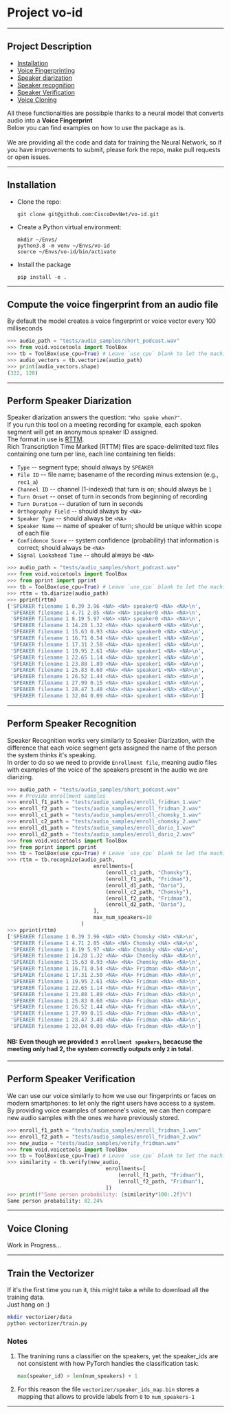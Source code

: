 # Project vo-id
-----

## Project Description
* [Installation](#installation)
* [Voice Fingerprinting](#compute-the-voice-fingerprint-from-an-audio-file)
* [Speaker diarization](#perform-speaker-diarization)
* [Speaker recognition](#perform-speaker-recognition)
* [Speaker Verification](#perform-speaker-verification) 
* [Voice Cloning](#voice-cloning)

All these functionalities are possibple thanks to a neural model that converts audio into a **Voice Fingerprint** <br>
Below you can find examples on how to use the package as is. <br><br>
We are providing all the code and data for training the Neural Network, so if you have improvements to submit, please fork the repo, make pull requests or open issues.

------

## Installation 

* Clone the repo:
    ```
    git clone git@github.com:CiscoDevNet/vo-id.git
    ```
* Create a Python virtual environment:
    ```
    mkdir ~/Envs/
    python3.8 -m venv ~/Envs/vo-id
    source ~/Envs/vo-id/bin/activate
    ```
* Install the package
    ```
    pip install -e .
    ```

------------

## Compute the voice fingerprint from an audio file
By default the model creates a voice fingerprint or voice vector every 100 milliseconds
```python
>>> audio_path = "tests/audio_samples/short_podcast.wav"
>>> from void.voicetools import ToolBox
>>> tb = ToolBox(use_cpu=True) # Leave `use_cpu` blank to let the machine use the GPU if available  
>>> audio_vectors = tb.vectorize(audio_path)
>>> print(audio_vectors.shape)
(322, 128)
```

------

## Perform Speaker Diarization
Speaker diarization answers the question: ``"Who spoke when?"``. <br>
If you run this tool on a meeting recording for example, each spoken segment will get an anonymous speaker ID assigned. <br>
The format in use is [RTTM](https://github.com/nryant/dscore#rttm). <br>
Rich Transcription Time Marked (RTTM) files are space-delimited text files containing one turn per line, each line containing ten fields:

- ``Type``  --  segment type; should always by ``SPEAKER``
- ``File ID``  --  file name; basename of the recording minus extension (e.g.,
  ``rec1_a``)
- ``Channel ID``  --  channel (1-indexed) that turn is on; should always be
  ``1``
- ``Turn Onset``  --  onset of turn in seconds from beginning of recording
- ``Turn Duration``  -- duration of turn in seconds
- ``Orthography Field`` --  should always by ``<NA>``
- ``Speaker Type``  --  should always be ``<NA>``
- ``Speaker Name``  --  name of speaker of turn; should be unique within scope
  of each file
- ``Confidence Score``  --  system confidence (probability) that information
  is correct; should always be ``<NA>``
- ``Signal Lookahead Time``  --  should always be ``<NA>``

```python
>>> audio_path = "tests/audio_samples/short_podcast.wav"
>>> from void.voicetools import ToolBox
>>> from pprint import pprint
>>> tb = ToolBox(use_cpu=True) # Leave `use_cpu` blank to let the machine use the GPU if available  
>>> rttm = tb.diarize(audio_path)
>>> pprint(rttm)
['SPEAKER filename 1 0.39 3.96 <NA> <NA> speaker0 <NA> <NA>\n',
 'SPEAKER filename 1 4.71 2.85 <NA> <NA> speaker0 <NA> <NA>\n',
 'SPEAKER filename 1 8.19 5.97 <NA> <NA> speaker0 <NA> <NA>\n',
 'SPEAKER filename 1 14.28 1.32 <NA> <NA> speaker0 <NA> <NA>\n',
 'SPEAKER filename 1 15.63 0.93 <NA> <NA> speaker0 <NA> <NA>\n',
 'SPEAKER filename 1 16.71 0.54 <NA> <NA> speaker1 <NA> <NA>\n',
 'SPEAKER filename 1 17.31 2.58 <NA> <NA> speaker1 <NA> <NA>\n',
 'SPEAKER filename 1 19.95 2.61 <NA> <NA> speaker1 <NA> <NA>\n',
 'SPEAKER filename 1 22.65 1.14 <NA> <NA> speaker1 <NA> <NA>\n',
 'SPEAKER filename 1 23.88 1.89 <NA> <NA> speaker1 <NA> <NA>\n',
 'SPEAKER filename 1 25.83 0.60 <NA> <NA> speaker1 <NA> <NA>\n',
 'SPEAKER filename 1 26.52 1.44 <NA> <NA> speaker1 <NA> <NA>\n',
 'SPEAKER filename 1 27.99 0.15 <NA> <NA> speaker1 <NA> <NA>\n',
 'SPEAKER filename 1 28.47 3.48 <NA> <NA> speaker1 <NA> <NA>\n',
 'SPEAKER filename 1 32.04 0.09 <NA> <NA> speaker1 <NA> <NA>\n']
```

-----

## Perform Speaker Recognition
Speaker Recognition works very similarly to Speaker Diarization, with the difference that each voice segment gets assigned the name of the person the system thinks it's speaking. <br>
In order to do so we need to provide ``Enrollment file``, meaning audio files with examples of the voice of the speakers present in the audio we are diarizing.

```python
>>> audio_path = "tests/audio_samples/short_podcast.wav"
>>> # Provide enrollment samples
>>> enroll_f1_path = "tests/audio_samples/enroll_fridman_1.wav"
>>> enroll_f2_path = "tests/audio_samples/enroll_fridman_2.wav"
>>> enroll_c1_path = "tests/audio_samples/enroll_chomsky_1.wav"
>>> enroll_c2_path = "tests/audio_samples/enroll_chomsky_2.wav"
>>> enroll_d1_path = "tests/audio_samples/enroll_dario_1.wav"
>>> enroll_d2_path = "tests/audio_samples/enroll_dario_2.wav"
>>> from void.voicetools import ToolBox
>>> from pprint import pprint
>>> tb = ToolBox(use_cpu=True) # Leave `use_cpu` blank to let the machine use the GPU if available  
>>> rttm = tb.recognize(audio_path, 
                            enrollments=[
                                (enroll_c1_path, "Chomsky"), 
                                (enroll_f1_path, "Fridman"), 
                                (enroll_d1_path, "Dario"), 
                                (enroll_c2_path, "Chomsky"), 
                                (enroll_f2_path, "Fridman"), 
                                (enroll_d2_path, "Dario"),
                            ],
                            max_num_speakers=10
                        )
>>> pprint(rttm)
['SPEAKER filename 1 0.39 3.96 <NA> <NA> Chomsky <NA> <NA>\n',
 'SPEAKER filename 1 4.71 2.85 <NA> <NA> Chomsky <NA> <NA>\n',
 'SPEAKER filename 1 8.19 5.97 <NA> <NA> Chomsky <NA> <NA>\n',
 'SPEAKER filename 1 14.28 1.32 <NA> <NA> Chomsky <NA> <NA>\n',
 'SPEAKER filename 1 15.63 0.93 <NA> <NA> Chomsky <NA> <NA>\n',
 'SPEAKER filename 1 16.71 0.54 <NA> <NA> Fridman <NA> <NA>\n',
 'SPEAKER filename 1 17.31 2.58 <NA> <NA> Fridman <NA> <NA>\n',
 'SPEAKER filename 1 19.95 2.61 <NA> <NA> Fridman <NA> <NA>\n',
 'SPEAKER filename 1 22.65 1.14 <NA> <NA> Fridman <NA> <NA>\n',
 'SPEAKER filename 1 23.88 1.89 <NA> <NA> Fridman <NA> <NA>\n',
 'SPEAKER filename 1 25.83 0.60 <NA> <NA> Fridman <NA> <NA>\n',
 'SPEAKER filename 1 26.52 1.44 <NA> <NA> Fridman <NA> <NA>\n',
 'SPEAKER filename 1 27.99 0.15 <NA> <NA> Fridman <NA> <NA>\n',
 'SPEAKER filename 1 28.47 3.48 <NA> <NA> Fridman <NA> <NA>\n',
 'SPEAKER filename 1 32.04 0.09 <NA> <NA> Fridman <NA> <NA>\n']
```

#### NB: Even though we provided `3 enrollment speakers`, becacuse the meeting only had 2, the system correctly outputs only `2` in total.
---

## Perform Speaker Verification
We can use our voice similarly to how we use our fingerprints or faces on modern smartphones: to let only the right users have access to a system. <br>
By providing voice examples of someone's voice, we can then compare new audio samples with the ones we have previously stored.

```python
>>> enroll_f1_path = "tests/audio_samples/enroll_fridman_1.wav"
>>> enroll_f2_path = "tests/audio_samples/enroll_fridman_2.wav"
>>> new_audio = "tests/audio_samples/verify_fridman.wav"
>>> from void.voicetools import ToolBox
>>> tb = ToolBox(use_cpu=True) # Leave `use_cpu` blank to let the machine use the GPU if available  
>>> similarity = tb.verify(new_audio, 
                                enrollments=[
                                    (enroll_f1_path, "Fridman"),
                                    (enroll_f2_path, "Fridman"),
                                ])
>>> print(f"Same person probability: {similarity*100:.2f}%")
Same person probability: 82.24%
```

--------

## Voice Cloning
Work in Progress...

--------

## Train the Vectorizer
If it's the first time you run it, this might take a while to download all the training data.<br>
Just hang on :) 
```bash
mkdir vectorizer/data
python vectorizer/train.py
```

### Notes
1. The tranining runs a classifier on the speakers, yet the speaker_ids are not consistent with how PyTorch handles the classification task:
    ```python
    max(speaker_id) > len(num_speakers) + 1
    ```
2. For this reason the file `vectorizer/speaker_ids_map.bin` stores a mapping that allows to provide labels from `0` to `num_speakers-1`
-----

